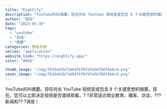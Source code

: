 ```yaml
---
title: "Eightify"
description: "YouTube的AI摘要。将任何长 YouTube 视频变成包含 8 个关键思想的摘要。现在，您可以立即决定视频是否值得"
author: "瑞东"
date: "2023-03-30"
tags:
  - "youtobe"
  - "总结"
  - "摘要"
categories: 智能总结
series: "application"
website_link: "https://eightify.app/"
color: "#666"

thumb_image: "/img/fb194d3b73d6df6f6fd7e5678076b6c4.png"
cover_image: "/img/fb194d3b73d6df6f6fd7e5678076b6c4.png"
---
```


YouTube的AI摘要。将任何长 YouTube 视频变成包含 8 个关键思想的摘要。现在，您可以立即决定视频是否值得观看。? ?非常适合商业教育、播客、访谈、???新闻和?? ?讲座！